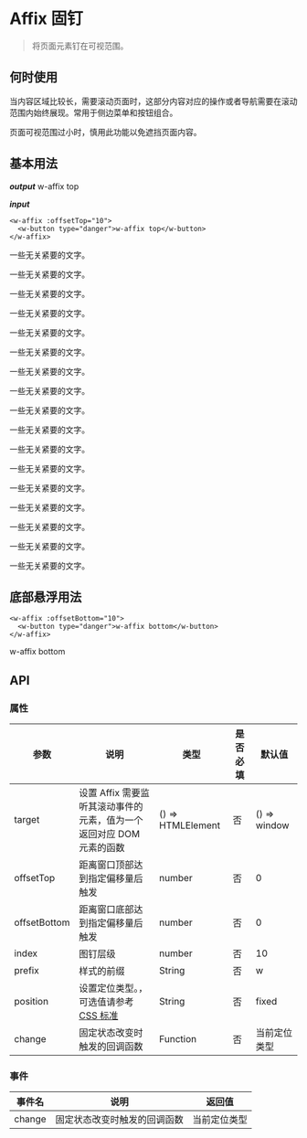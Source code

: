 # Affix 固钉
> 将页面元素钉在可视范围。

## 何时使用

当内容区域比较长，需要滚动页面时，这部分内容对应的操作或者导航需要在滚动范围内始终展现。常用于侧边菜单和按钮组合。

页面可视范围过小时，慎用此功能以免遮挡页面内容。

## 基本用法

***output***
<w-affix :offsetTop="10" :index="200">
  <w-button type="danger">w-affix top</w-button>
</w-affix>

***input***

``` vue
<w-affix :offsetTop="10">
  <w-button type="danger">w-affix top</w-button>
</w-affix>
```

一些无关紧要的文字。

一些无关紧要的文字。

一些无关紧要的文字。

一些无关紧要的文字。

一些无关紧要的文字。

一些无关紧要的文字。

一些无关紧要的文字。

一些无关紧要的文字。

一些无关紧要的文字。

一些无关紧要的文字。

一些无关紧要的文字。

一些无关紧要的文字。

一些无关紧要的文字。

一些无关紧要的文字。

一些无关紧要的文字。

一些无关紧要的文字。

一些无关紧要的文字。

## 底部悬浮用法

``` vue
<w-affix :offsetBottom="10">
  <w-button type="danger">w-affix bottom</w-button>
</w-affix>
```
<w-affix :offsetBottom="10">
  <w-button type="danger">w-affix bottom</w-button>
</w-affix>

## API

### 属性

|参数|说明|类型|是否必填|默认值|
|---|----|---|-------|-----|
|target|设置 Affix 需要监听其滚动事件的元素，值为一个返回对应 DOM 元素的函数|() => HTMLElement|否|() => window|
|offsetTop|距离窗口顶部达到指定偏移量后触发|number|否|0|
|offsetBottom|距离窗口底部达到指定偏移量后触发|number|否|0|
|index|图钉层级|number|否|10|
|prefix|样式的前缀|String|否|w|
|position|设置定位类型。，可选值请参考 [CSS 标准](https://developer.mozilla.org/zh-CN/docs/Web/CSS/position)|String|否|fixed|
|change|固定状态改变时触发的回调函数|Function|否|当前定位类型|

### 事件

|事件名|说明|返回值|
|-----|---|-----|
|change|固定状态改变时触发的回调函数|当前定位类型|

<script>
import WAffix from '../../water/Affix';
import WButton from '../../water/button/Button';

export default {
  components: {
    WAffix,
    WButton,
  },
};
</script>
<style lang="scss">
@import '../../water/button/style/button.scss';
</style>
